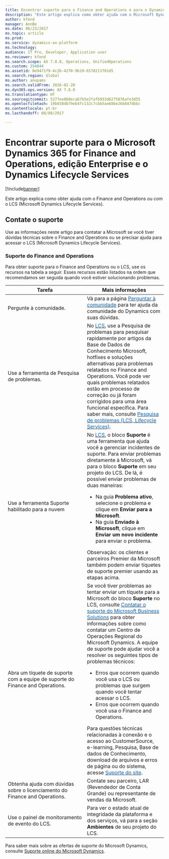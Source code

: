 ```yaml
---
title: Encontrar suporte para o Finance and Operations e para o Dynamics Lifecycle Services
description: "Este artigo explica como obter ajuda com o Microsoft Dynamics 365 for Finance and Operations, edição Enterprise ou com o LCS (Microsoft Dynamics Lifecycle Services)."
author: kfend
manager: AnnBe
ms.date: 06/23/2017
ms.topic: article
ms.prod: 
ms.service: dynamics-ax-platform
ms.technology: 
audience: IT Pro, Developer, Application user
ms.reviewer: kfend
ms.search.scope: AX 7.0.0, Operations, UnifiedOperations
ms.custom: 254844
ms.assetid: 0e9471f9-4c2b-42f0-9b10-6578211f01d5
ms.search.region: Global
ms.author: anupams
ms.search.validFrom: 2016-02-28
ms.dyn365.ops.version: AX 7.0.0
ms.translationtype: HT
ms.sourcegitcommit: 5277ee868eca67b5e2fafb933d6275876afe3d55
ms.openlocfilehash: 19b038db79eb4fc132c7cbb5ae68be26b847dbbc
ms.contentlocale: pt-br
ms.lasthandoff: 08/08/2017

---
```


# <a name="find-support-for-microsoft-dynamics-365-for-finance-and-operations-enterprise-edition-and-dynamics-lifecycle-services"></a>Encontrar suporte para o Microsoft Dynamics 365 for Finance and Operations, edição Enterprise e o Dynamics Lifecycle Services

[!include[banner](../includes/banner.md)]


Este artigo explica como obter ajuda com o Finance and Operations ou com o LCS (Microsoft Dynamics Lifecycle Services). 

<a name="contact-support"></a>Contate o suporte
---------------

Use as informações neste artigo para contatar a Microsoft se você tiver dúvidas técnicas sobre o Finance and Operations ou se precisar ajuda para acessar o LCS (Microsoft Dynamics Lifecycle Services).

### <a name="finance-and-operations-support"></a>Suporte do Finance and Operations

Para obter suporte para o Finance and Operations ou o LCS, use os recursos na tabela a seguir. Esses recursos estão listados na ordem que recomendamos ser seguida quando você estiver solucionando problemas.

<table>
<colgroup>
<col width="33%" />
<col width="33%" />
</colgroup>
<thead>
<tr class="header">
<th>Tarefa</th>
<th>Mais informações</th>
</tr>
</thead>
<tbody>
<tr class="odd">
<td>Pergunte à comunidade.</td>
<td>Vá para a página <a href="http://go.microsoft.com/fwlink/?LinkId=221068"><span style="color: #0066cc;">Perguntar à comunidade</span></a> para ter ajuda da comunidade do Dynamics com suas dúvidas.</td>
</tr>
<tr class="even">
<td>Use a ferramenta de Pesquisa de problemas.</td>
<td>No <a href="https://lcs.dynamics.com/"><span style="color: #0066cc;">LCS</span></a>, use a Pesquisa de problemas para pesquisar rapidamente por artigos da Base de Dados de Conhecimento Microsoft, hotfixes e soluções alternativas para problemas relatados no Finance and Operations. Você pode ver quais problemas relatados estão em processo de correção ou já foram corrigidos para uma área funcional específica. Para saber mais, consulte <a href="issue-search-lcs.md"><span style="color: #0066cc;">Pesquisa de problemas (LCS, Lifecycle Services)</span></a>.</td>
</tr>
<tr class="odd">
<td>Use a ferramenta Suporte habilitado para a nuvem</td>
<td>No <a href="https://lcs.dynamics.com/"><span style="color: #0066cc;">LCS</span></a>, o bloco <strong>Suporte</strong> é uma ferramenta que ajuda você a gerenciar incidentes de suporte. Para enviar problemas diretamente à Microsoft, vá para o bloco <strong>Suporte</strong> em seu projeto do LCS. De lá, é possível enviar problemas de duas maneiras:
<ul>
<li>Na guia <strong>Problema ativo</strong>, selecione o problema e clique em <strong>Enviar para a Microsoft</strong>.</li>
<li>Na guia <strong>Enviado à Microsoft</strong>, clique em <strong>Enviar um novo incidente</strong> para enviar o problema.</li>
</ul>
Observação: os clientes e parceiros Premier da Microsoft também podem enviar tíquetes de suporte premier usando as etapas acima.</td>
</tr>
<tr class="even">
<td>Abra um tíquete de suporte com a equipe de suporte do Finance and Operations.</td>
<td>Se você tiver problemas ao tentar enviar um tíquete para a Microsoft do bloco <strong>Suporte</strong> no LCS, consulte <a href="https://mbs.microsoft.com/customersource/northamerica/ax/support/support-news/global_support_contacts_eng"><span style="color: #0066cc;">Contatar o suporte do Microsoft Business Solutions</span></a> para obter informações sobre como contatar um Centro de Operações Regional do Microsoft Dynamics. A equipe de suporte pode ajudar você a resolver os seguintes tipos de problemas técnicos:
<ul>
<li>Erros que ocorrem quando você usa o LCS ou problemas que surgem quando você tentar acessar o LCS.</li>
<li>Erros que ocorrem quando você usa o Finance and Operations.</li>
</ul>
Para questões técnicas relacionadas à conexão e o acesso ao CustomerSource, e-learning, Pesquisa, Base de dados de Conhecimento, download de arquivos e erros de página ou do sistema, acesse <a href="https://mbs2.microsoft.com/members/VoiceSupport/VoiceSupportInternal.aspx"><span style="color: #0066cc;">Suporte do site</span></a>.</td>
</tr>
<tr class="odd">
<td>Obtenha ajuda com dúvidas sobre o licenciamento do Finance and Operations.</td>
<td>Contate seu parceiro, LAR (Revendedor de Conta Grande) ou representante de vendas da Microsoft.</td>
</tr>
<tr class="even">
<td>Use o painel de monitoramento de evento do LCS.</td>
<td>Para ver o estado atual de integridade da plataforma e dos serviços, vá para a seção <strong>Ambientes</strong> de seu projeto do LCS.</td>
</tr>
</tbody>
</table>

Para saber mais sobre as ofertas de suporte do Microsoft Dynamics, consulte [Suporte online do Microsoft Dynamics](https://www.microsoft.com/en-us/dynamics/dynamics-online-support.aspx).




